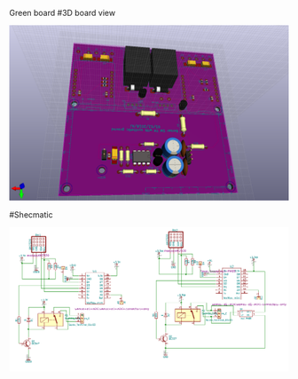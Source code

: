Green board
#3D board view

![](Kicad-Berker-2-Wemos-3D.png)

#Shecmatic

![](Kicad-Berker-2-Wemos-Sch.png)

